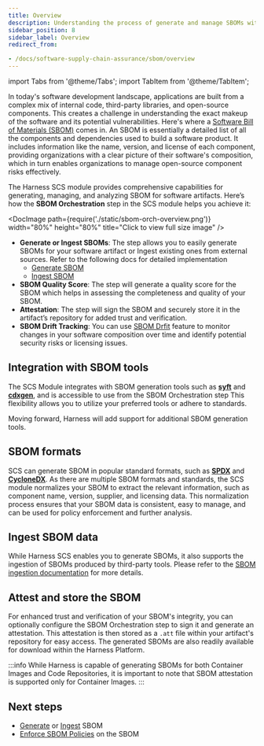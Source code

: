 ```yaml
---
title: Overview
description: Understanding the process of generate and manage SBOMs with Harness SCS
sidebar_position: 8
sidebar_label: Overview
redirect_from:

- /docs/software-supply-chain-assurance/sbom/overview
---
```


import Tabs from '@theme/Tabs';
import TabItem from '@theme/TabItem';

In today's software development landscape, applications are built from a complex mix of internal code, third-party libraries, and open-source components. This creates a challenge in understanding the exact makeup of the software and its potential vulnerabilities. Here's where a [Software Bill of Materials (SBOM)](https://security.cms.gov/learn/software-bill-materials-sbom) comes in. An SBOM is essentially a detailed list of all the components and dependencies used to build a software product. It includes information like the name, version, and license of each component, providing organizations with a clear picture of their software's composition, which in turn enables organizations to manage open-source component risks effectively.

The Harness SCS module provides comprehensive capabilities for generating, managing, and analyzing SBOM for software artifacts. Here’s how the **SBOM Orchestration** step in the SCS module helps you achieve it:


<DocImage path={require('./static/sbom-orch-overview.png')} width="80%" height="80%" title="Click to view full size image" />



* **Generate or Ingest SBOMs**: The step allows you to easily generate SBOMs for your software artifact or Ingest existing ones from external sources. Refer to the following docs for detailed implementation
    * [Generate SBOM](/docs/software-supply-chain-assurance/open-source-management/generate-sbom-for-repositories)
    * [Ingest SBOM](/docs/software-supply-chain-assurance/open-source-management/ingest-sbom-data)
* **SBOM Quality Score**: The step will generate a quality score for the SBOM which helps in assessing the completeness and quality of your SBOM.
* **Attestation**: The step will sign the SBOM and securely store it in the artifact’s repository for added trust and verification.
* **SBOM Drift Tracking**: You can use [SBOM Drfit](/docs/software-supply-chain-assurance/open-source-management/generate-sbom-for-repositories#configure-sbom-drift) feature to monitor changes in your software composition over time and identify potential security risks or licensing issues.


## Integration with SBOM tools

The SCS Module integrates with SBOM generation tools such as **[syft](https://github.com/anchore/syft)** and **[cdxgen](https://cyclonedx.github.io/cdxgen/#/)**, and is accessible to use from the SBOM Orchestration step This flexibility allows you to utilize your preferred tools or adhere to standards. 

Moving forward, Harness will add support for additional SBOM generation tools.


## SBOM formats

SCS can generate SBOM in popular standard formats, such as **[SPDX](https://spdx.dev/)** and **[CycloneDX](https://cyclonedx.org/)**. As there are multiple SBOM formats and standards, the SCS module normalizes your SBOM to extract the relevant information, such as component name, version, supplier, and licensing data. This normalization process ensures that your SBOM data is consistent, easy to manage, and can be used for policy enforcement and further analysis.


## Ingest SBOM data

While Harness SCS enables you to generate SBOMs, it also supports the ingestion of SBOMs produced by third-party tools. Please refer to the [SBOM ingestion documentation](/docs/software-supply-chain-assurance/open-source-management/ingest-sbom-data) for more details.


## Attest and store the SBOM

For enhanced trust and verification of your SBOM's integrity, you can optionally configure the SBOM Orchestration step to sign it and generate an attestation. This attestation is then stored as a `.att` file within your artifact's repository for easy access. The generated SBOMs are also readily available for download within the Harness Platform.

:::info
While Harness is capable of generating SBOMs for both Container Images and Code Repositories, it is important to note that SBOM attestation is supported only for Container Images.
:::

## Next steps

* [Generate](/docs/software-supply-chain-assurance/open-source-management/generate-sbom-for-repositories) or [Ingest](/docs/software-supply-chain-assurance/open-source-management/ingest-sbom-data) SBOM
* [Enforce SBOM Policies](/docs/software-supply-chain-assurance/open-source-management/enforce-sbom-policies) on the SBOM